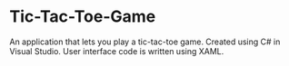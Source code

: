 # Tic-Tac-Toe-Game
An application that lets you play a tic-tac-toe game. Created using C# in Visual Studio. User interface code is written using XAML. 
